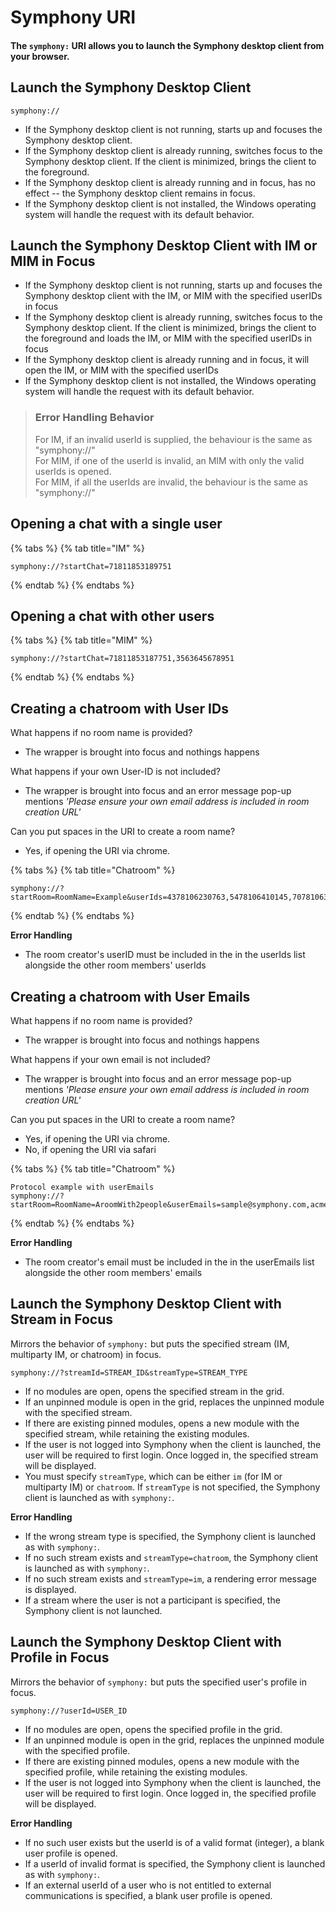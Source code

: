 # Symphony URI

#### The `symphony:` URI allows you to launch the Symphony desktop client from your browser.

## Launch the Symphony Desktop Client

```
symphony://
```

* If the Symphony desktop client is not running, starts up and focuses the Symphony desktop client.
* If the Symphony desktop client is already running, switches focus to the Symphony desktop client. If the client is minimized, brings the client to the foreground.
* If the Symphony desktop client is already running and in focus, has no effect -- the Symphony desktop client remains in focus.
* If the Symphony desktop client is not installed, the Windows operating system will handle the request with its default behavior.

## Launch the Symphony Desktop Client with IM or MIM in Focus

* If the Symphony desktop client is not running, starts up and focuses the Symphony desktop client with the IM, or MIM with the specified userIDs in focus
* If the Symphony desktop client is already running, switches focus to the Symphony desktop client. If the client is minimized, brings the client to the foreground and loads the IM, or MIM with the specified userIDs in focus
* If the Symphony desktop client is already running and in focus, it will open the IM, or MIM with the specified userIDs
* If the Symphony desktop client is not installed, the Windows operating system will handle the request with its default behavior.

> ### Error Handling Behavior
>
> For IM, if an invalid userId is supplied, the behaviour is the same as "symphony://"\
> For MIM, if one of the userId is invalid, an MIM with only the valid userIds is opened.\
> For MIM, if all the userIds are invalid, the behaviour is the same as "symphony://"

## Opening a chat with a single user

{% tabs %}
{% tab title="IM" %}
```
symphony://?startChat=71811853189751
```
{% endtab %}
{% endtabs %}

## Opening a chat with other users

{% tabs %}
{% tab title="MIM" %}
```
symphony://?startChat=71811853187751,3563645678951
```
{% endtab %}
{% endtabs %}

## Creating a chatroom with User IDs

What happens if no room name is provided?

* The wrapper is brought into focus and nothings happens

What happens if your own User-ID is not included?

* The wrapper is brought into focus and an error message pop-up mentions _'Please ensure your own email address is included in room creation URL'_

Can you put spaces in the URI to create a room name?

* Yes, if opening the URI via chrome.

{% tabs %}
{% tab title="Chatroom" %}
```
symphony://?startRoom=RoomName=Example&userIds=4378106230763,5478106410145,7078106304564
```
{% endtab %}
{% endtabs %}

**Error Handling**

* The room creator's userID must be included in the in the userIds list alongside the other room members' userIds

## Creating a chatroom with User Emails

What happens if no room name is provided?

* The wrapper is brought into focus and nothings happens

What happens if your own email is not included?

* The wrapper is brought into focus and an error message pop-up mentions _'Please ensure your own email address is included in room creation URL'_

Can you put spaces in the URI to create a room name?

* Yes, if opening the URI via chrome.
* No, if opening the URI via safari

{% tabs %}
{% tab title="Chatroom" %}
```
Protocol example with userEmails
symphony://?startRoom=RoomName=AroomWith2people&userEmails=sample@symphony.com,acme@bank.com
```
{% endtab %}
{% endtabs %}

**Error Handling**

* The room creator's email must be included in the in the userEmails list alongside the other room members' emails

## Launch the Symphony Desktop Client with Stream in Focus

Mirrors the behavior of `symphony:` but puts the specified stream (IM, multiparty IM, or chatroom) in focus.

```
symphony://?streamId=STREAM_ID&streamType=STREAM_TYPE
```

* If no modules are open, opens the specified stream in the grid.
* If an unpinned module is open in the grid, replaces the unpinned module with the specified stream.
* If there are existing pinned modules, opens a new module with the specified stream, while retaining the existing modules.
* If the user is not logged into Symphony when the client is launched, the user will be required to first login. Once logged in, the specified stream will be displayed.
* You must specify `streamType`, which can be either `im` (for IM or multiparty IM) or `chatroom`. If `streamType` is not specified, the Symphony client is launched as with `symphony:`.

**Error Handling**

* If the wrong stream type is specified, the Symphony client is launched as with `symphony:`.
* If no such stream exists and `streamType=chatroom`, the Symphony client is launched as with `symphony:`.
* If no such stream exists and `streamType=im`, a rendering error message is displayed.
* If a stream where the user is not a participant is specified, the Symphony client is not launched.

## Launch the Symphony Desktop Client with Profile in Focus

Mirrors the behavior of `symphony:` but puts the specified user's profile in focus.

```
symphony://?userId=USER_ID
```

* If no modules are open, opens the specified profile in the grid.
* If an unpinned module is open in the grid, replaces the unpinned module with the specified profile.
* If there are existing pinned modules, opens a new module with the specified profile, while retaining the existing modules.
* If the user is not logged into Symphony when the client is launched, the user will be required to first login. Once logged in, the specified profile will be displayed.

**Error Handling**

* If no such user exists but the userId is of a valid format (integer), a blank user profile is opened.
* If a userId of invalid format is specified, the Symphony client is launched as with `symphony:`.
* If an external userId of a user who is not entitled to external communications is specified, a blank user profile is opened.
